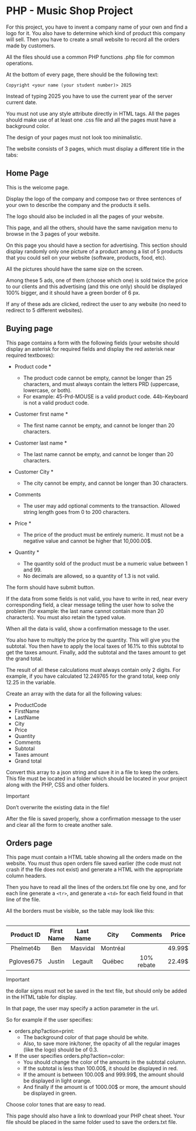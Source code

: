 # PHP - Music Shop Project
For this project, you have to invent a company name of your own and find a logo
for it. You also have to determine which kind of product this company will sell.
Then you have to create a small website to record all the orders made by customers.

All the files should use a common PHP functions .php file for common operations.

At the bottom of every page, there should be the following text:
```
Copyright <your name (your student number)> 2025
```
Instead of typing 2025 you have to use the current year of the server current date.

You must not use any style attribute directly in HTML tags. All the pages should
make use of at least one .css file and all the pages must have a background color.

The design of your pages must not look too minimalistic.

The website consists of 3 pages, which must display a different title in the tabs:
## Home Page
This is the welcome page.

Display the logo of the company and compose two or three sentences of your own to describe the company and the products it sells.

The logo should also be included in all the pages of your website.

This page, and all the others, should have the same navigation menu to browse in the 3 pages of your website.

On this page you should have a section for advertising. This section should display randomly only one picture of a product among a list of 5 products that you could sell on your website (software, products, food, etc).

All the pictures should have the same size on the screen.

Among these 5 ads, one of them (choose which one) is sold twice the price to our clients
and this advertising (and this one only) should be displayed 100% bigger,
and it should have a green border of 6 px. 

If any of these ads are clicked,
redirect the user to any website (no need to redirect to 5 different
websites).
## Buying page
This page contains a form with the following fields (your website should display an asterisk for required fields and display the red asterisk near required textboxes):
- Product code *
  - The product code cannot be empty, cannot be longer than 25 characters, and must always contain the letters PRD (uppercase, lowercase, or both).
  - For example: 45-Prd-MOUSE is a valid product code. 44b-Keyboard is not a valid product code.
- Customer first name *
  - The first name cannot be empty, and cannot be longer than 20 characters.
- Customer last name *
  - The last name cannot be empty, and cannot be longer than 20 characters.
- Customer City *
  - The city cannot be empty, and cannot be longer than 30 characters.
- Comments
  - The user may add optional comments to the transaction. Allowed string length goes from 0 to 200 characters.
- Price *
  - The price of the product must be entirely numeric. It must not be a negative value and cannot be higher that 10,000.00$.
  
- Quantity *
  - The quantity sold of the product must be a numeric value between 1 and 99.
  - No decimals are allowed, so a quantity of 1.3 is not valid.
 

The form should have submit button. 

If the data from some fields is not valid, you
have to write in red, near every corresponding field, a clear message telling the
user how to solve the problem (for example: the last name cannot contain more than
20 characters). You must also retain the typed value.

When all the data is valid, show a confirmation message to the user. 

You also have
to multiply the price by the quantity. This will give you the subtotal. You then have
to apply the local taxes of 16.1% to this subtotal to get the taxes amount. Finally,
add the subtotal and the taxes amount to get the grand total. 

The result of all these
calculations must always contain only 2 digits. For example, if you have
calculated 12.249765 for the grand total, keep only 12.25 in the variable.

Create an array with the data for all the following values:
- ProductCode
- FirstName
- LastName
- City
- Price
- Quantity
- Comments
- Subtotal
- Taxes amount
- Grand total

Convert this array to a json string and save it in a file to keep the orders. This file
must be located in a folder which should be located in your project along with the
PHP, CSS and other folders. 

> [!IMPORTANT]
> Don’t overwrite the existing data in the file!

After the file is saved properly, show a confirmation message to the user and
clear all the form to create another sale.

## Orders page
This page must contain a HTML table showing all the orders made on the website.
You must thus open orders file saved earlier (the code must not crash if the file does
not exist) and generate a HTML <table> with the appropriate column headers.

Then you have to read all the lines of the orders.txt file one by one, and for each
line generate a ```<tr>```, and generate a ```<td>``` for each field found in that line of the file.

All the borders must be visible, so the table may look like this:

| Product ID | First Name | Last Name | City     | Comments | Price  | Quantity | Subtotal | Taxes  | Grand Total |
|   :---:    |:---:       |  :---:    | :---:    |  :---:   | :---:  |   :---:  |  :---:   | :---:  |    :---:    |
| Phelmet4b  | Ben        | Masvidal  | Montréal |          | 49.99$ | 2        | 99.98$   | 16.10$ |   116.08$   |
| Pgloves675 | Justin     | Legault   |  Québec  |10% rebate| 22.49$ | 1        | 22.49$   | 3.62$  |    26.11$   |

> [!IMPORTANT]
> the dollar signs must not be saved in the text file, but should only be added in the HTML table for display.

In that page, the user may specify a action parameter in the url.

So for example if the user specifies:
- orders.php?action=print:
  - The background color of that page should be white.
  - Also, to save more ink/toner, the opacity of all the regular images (like the logo) should be of 0.3.
- If the user specifies orders.php?action=color:
  - You should change the color of the amounts in the subtotal column.
  - If the subtotal is less than 100.00$, it should be displayed in red.
  - If the amount is between 100.00$ and 999.99$, the amount should be displayed in light orange.
  - And finally if the amount is of 1000.00$ or more, the amount should be displayed in green.

Choose color tones that are easy to read.

This page should also have a link to download your PHP cheat sheet. Your file should be placed in the same folder used to
save the orders.txt file.
